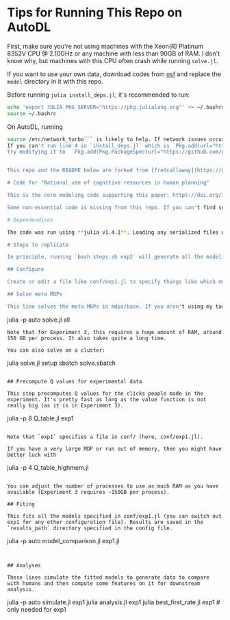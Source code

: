 # Tips for Running This Repo on AutoDL
First, make sure you're not using machines with the Xeon(R) Platinum 8352V CPU @ 2.10GHz or any machine with less than 90GB of RAM. I don't know why, but machines with this CPU often crash while running `solve.jl`.

If you want to use your own data, download codes from [osf](https://osf.io/rqxja) and replace the `model` directory in it with this repo.

Before running `julia install_deps.jl`, it's recommended to run:
```bash
echo 'export JULIA_PKG_SERVER="https://pkg.julialang.org"' >> ~/.bashrc
source ~/.bashrc
```
On AutoDL, running 
```bash
source /etc/network_turbo``` is likely to help. If network issues occur, try again later.
If you can't run line 4 in `install_deps.jl` which is `Pkg.add(url="https://github.com/grero/StableHashes.jl")`, 
try modifying it to  `Pkg.add(Pkg.PackageSpec(url="https://github.com/grero/StableHashes.jl"))`, this worked in my case.


This repo and the README below are forked from [fredcallaway](https://github.com/fredcallaway/optimal-planning-algorithms).

# Code for "Rational use of cognitive resources in human planning"

This is the core modeling code supporting this paper: https://doi.org/10.1038/s41562-022-01332-8

Some non-essential code is missing from this repo. If you can't find something you want, check [osf](https://osf.io/rqxja). You can find experimental data and python analysis code there.

# Dependendices

The code was run using **julia v1.4.1**. Loading any serialized files will only work with 1.4, but otherwise, newer versions should work fine. You can install dependencies with `julia install_deps.jl` (I didn't know about Project.toml files at this stage in my julia career).

# Steps to replicate

In principle, running `bash steps.sh exp2` will generate all the modeling results for experiment 2. I don't think I've ever actually done it this way though because some steps take a really long time.

## Configure

Create or edit a file like conf/exp1.jl to specify things like which models to fit and the name of the experiment (EXPERIMENT specifies the path to data as well as result files. The full data path is specified in `load_trials` in data.jl.

## Solve meta MDPs

This line solves the meta MDPs in mdps/base. If you aren't using my task structure, then you will need to write your own MDPs. See `define_trials.jl` for an example (search for mdps/base). This is 
```
julia -p auto solve.jl all
```
Note that for Experiment 3, this requires a huge amount of RAM, around 150 GB per process. It also takes quite a long time.

You can also solve on a cluster:
```
julia solve.jl setup
sbatch solve.sbatch
```

## Precompute Q values for experimental data

This step precomputes Q values for the clicks people made in the experiment. It's pretty fast as long as the value function is not really big (as it is in Experiment 3).

```
julia -p 8 Q_table.jl exp1
```

Note that `exp1` specifies a file in conf/ (here, conf/exp1.jl).

If you have a very large MDP or run out of memory, then you might have better luck with 
```
julia -p 4 Q_table_highmem.jl 
```

You can adjust the number of processes to use as much RAM as you have available (Experiment 3 requires ~150GB per process).

## Fiting

This fits all the models specified in conf/exp1.jl (you can switch out exp1 for any other configuration file). Results are saved in the `results_path` directory specified in the config file.

```
julia -p auto model_comparison.jl exp1.jl
```


## Analyses

These lines simulate the fitted models to generate data to compare with humans and then compute some features on it for downstream analysis.

```
julia -p auto simulate.jl exp1
julia analysis.jl exp1
julia best_first_rate.jl exp1  # only needed for exp1
```

